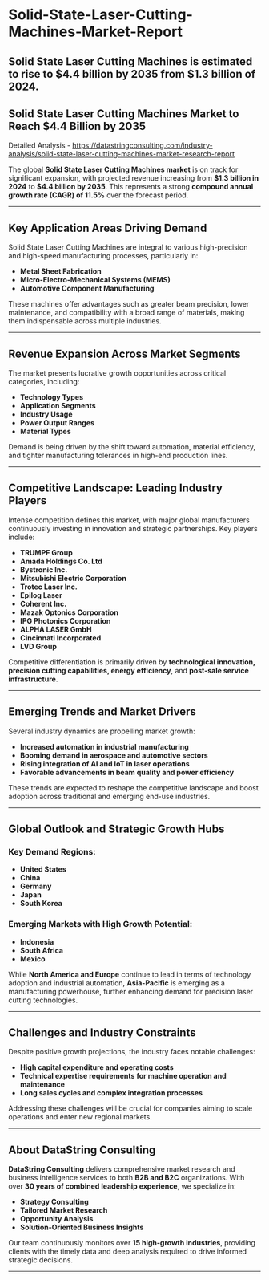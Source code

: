 # Solid-State-Laser-Cutting-Machines-Market-Report
Solid State Laser Cutting Machines is estimated to rise to $4.4 billion by 2035 from $1.3 billion of 2024. 
---

## **Solid State Laser Cutting Machines Market to Reach \$4.4 Billion by 2035**

Detailed Analysis - https://datastringconsulting.com/industry-analysis/solid-state-laser-cutting-machines-market-research-report

The global **Solid State Laser Cutting Machines market** is on track for significant expansion, with projected revenue increasing from **\$1.3 billion in 2024** to **\$4.4 billion by 2035**. This represents a strong **compound annual growth rate (CAGR) of 11.5%** over the forecast period.

---

## **Key Application Areas Driving Demand**

Solid State Laser Cutting Machines are integral to various high-precision and high-speed manufacturing processes, particularly in:

* **Metal Sheet Fabrication**
* **Micro-Electro-Mechanical Systems (MEMS)**
* **Automotive Component Manufacturing**

These machines offer advantages such as greater beam precision, lower maintenance, and compatibility with a broad range of materials, making them indispensable across multiple industries.

---

## **Revenue Expansion Across Market Segments**

The market presents lucrative growth opportunities across critical categories, including:

* **Technology Types**
* **Application Segments**
* **Industry Usage**
* **Power Output Ranges**
* **Material Types**

Demand is being driven by the shift toward automation, material efficiency, and tighter manufacturing tolerances in high-end production lines.

---

## **Competitive Landscape: Leading Industry Players**

Intense competition defines this market, with major global manufacturers continuously investing in innovation and strategic partnerships. Key players include:

* **TRUMPF Group**
* **Amada Holdings Co. Ltd**
* **Bystronic Inc.**
* **Mitsubishi Electric Corporation**
* **Trotec Laser Inc.**
* **Epilog Laser**
* **Coherent Inc.**
* **Mazak Optonics Corporation**
* **IPG Photonics Corporation**
* **ALPHA LASER GmbH**
* **Cincinnati Incorporated**
* **LVD Group**

Competitive differentiation is primarily driven by **technological innovation, precision cutting capabilities, energy efficiency**, and **post-sale service infrastructure**.

---

## **Emerging Trends and Market Drivers**

Several industry dynamics are propelling market growth:

* **Increased automation in industrial manufacturing**
* **Booming demand in aerospace and automotive sectors**
* **Rising integration of AI and IoT in laser operations**
* **Favorable advancements in beam quality and power efficiency**

These trends are expected to reshape the competitive landscape and boost adoption across traditional and emerging end-use industries.

---

## **Global Outlook and Strategic Growth Hubs**

### **Key Demand Regions:**

* **United States**
* **China**
* **Germany**
* **Japan**
* **South Korea**

### **Emerging Markets with High Growth Potential:**

* **Indonesia**
* **South Africa**
* **Mexico**

While **North America and Europe** continue to lead in terms of technology adoption and industrial automation, **Asia-Pacific** is emerging as a manufacturing powerhouse, further enhancing demand for precision laser cutting technologies.

---

## **Challenges and Industry Constraints**

Despite positive growth projections, the industry faces notable challenges:

* **High capital expenditure and operating costs**
* **Technical expertise requirements for machine operation and maintenance**
* **Long sales cycles and complex integration processes**

Addressing these challenges will be crucial for companies aiming to scale operations and enter new regional markets.

---

## **About DataString Consulting**

**DataString Consulting** delivers comprehensive market research and business intelligence services to both **B2B and B2C** organizations. With over **30 years of combined leadership experience**, we specialize in:

* **Strategy Consulting**
* **Tailored Market Research**
* **Opportunity Analysis**
* **Solution-Oriented Business Insights**

Our team continuously monitors over **15 high-growth industries**, providing clients with the timely data and deep analysis required to drive informed strategic decisions.

---

